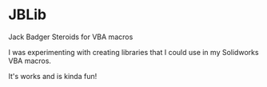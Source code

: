 # JBLib
Jack Badger Steroids for VBA macros

I was experimenting with creating libraries that I could use in my Solidworks VBA macros.

It's works and is kinda fun!
